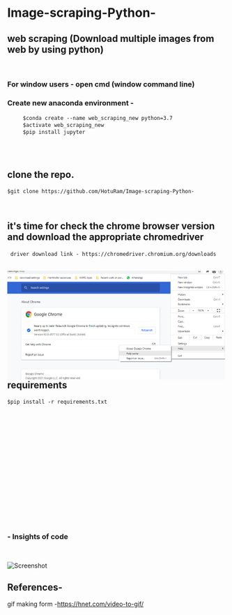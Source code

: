 # Image-scraping-Python-
## web scraping (Download multiple images from web by using python)
<br />

### For window users - open cmd (window command line) 
### Create new anaconda environment - 

         $conda create --name web_scraping_new python=3.7            
         $activate web_scraping_new                       
         $pip install jupyter                          
 <br />
 <br />
 
 ## clone the repo.
 
    $git clone https://github.com/HotuRam/Image-scraping-Python-
  <br />  
  
 ## it's time for check the chrome browser version and download the appropriate chromedriver    <br />
     driver download link - https://chromedriver.chromium.org/downloads   
  <br />
  <img align="left" alt="image" src="https://github.com/HotuRam/Image-scraping-Python-/blob/main/screenshots/crome_version_check.png?raw=true" width="500" height="250" />
<br />
<br />
<br />
<br />
<br />    
<br />    
<br />
<br />    
<br /> 
<br />
<br />    

    
    
    
    
    
    
    
    
    
    
    
    
    
    
    
    
 ## requirements
    $pip install -r requirements.txt
 


<br />
<br />
<br />
<br />
<br />
<br />
<br />
<br />
<br />
<br />
<br />
<br />
<br />
<br />
<br />



###  - Insights of code
<br />

![Screenshot](code.gif)

## References-

gif making form -https://hnet.com/video-to-gif/
